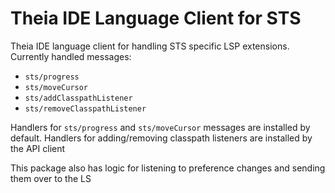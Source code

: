 # Theia IDE Language Client for STS
Theia IDE language client for handling STS specific LSP extensions. Currently handled messages:
- `sts/progress`
- `sts/moveCursor`
- `sts/addClasspathListener`
- `sts/removeClasspathListener`

Handlers for `sts/progress` and `sts/moveCursor` messages are installed by default. Handlers for adding/removing classpath listeners are installed by the API client

This package also has logic for listening to preference changes and sending them over to the LS